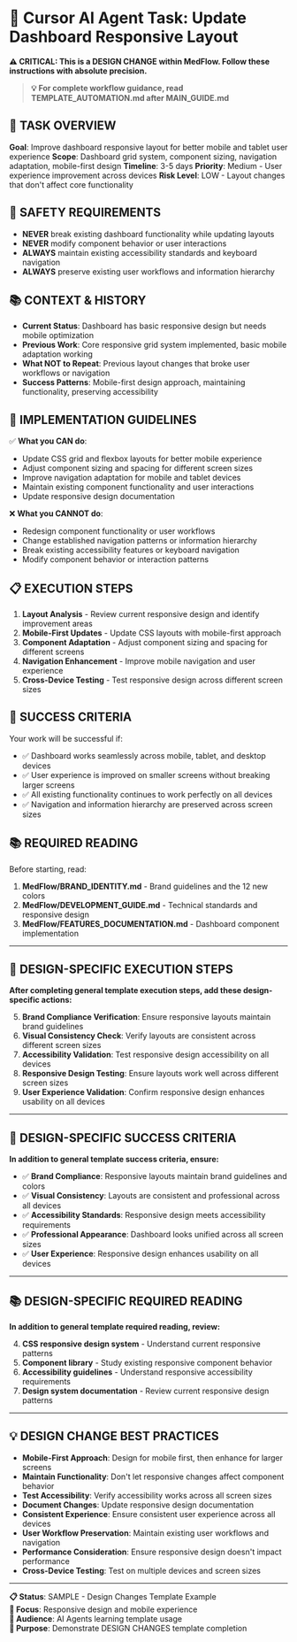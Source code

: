 # 🤖 Cursor AI Agent Task: Update Dashboard Responsive Layout

**⚠️ CRITICAL: This is a DESIGN CHANGE within MedFlow. Follow these instructions with absolute precision.**

> **💡 For complete workflow guidance, read TEMPLATE_AUTOMATION.md after MAIN_GUIDE.md**

## 🎯 **TASK OVERVIEW**
**Goal**: Improve dashboard responsive layout for better mobile and tablet user experience
**Scope**: Dashboard grid system, component sizing, navigation adaptation, mobile-first design
**Timeline**: 3-5 days
**Priority**: Medium - User experience improvement across devices
**Risk Level**: LOW - Layout changes that don't affect core functionality

## 🚨 **SAFETY REQUIREMENTS**
- **NEVER** break existing dashboard functionality while updating layouts
- **NEVER** modify component behavior or user interactions
- **ALWAYS** maintain existing accessibility standards and keyboard navigation
- **ALWAYS** preserve existing user workflows and information hierarchy

## 📚 **CONTEXT & HISTORY**
- **Current Status**: Dashboard has basic responsive design but needs mobile optimization
- **Previous Work**: Core responsive grid system implemented, basic mobile adaptation working
- **What NOT to Repeat**: Previous layout changes that broke user workflows or navigation
- **Success Patterns**: Mobile-first design approach, maintaining functionality, preserving accessibility

## 🔧 **IMPLEMENTATION GUIDELINES**
✅ **What you CAN do**: 
- Update CSS grid and flexbox layouts for better mobile experience
- Adjust component sizing and spacing for different screen sizes
- Improve navigation adaptation for mobile and tablet devices
- Maintain existing component functionality and user interactions
- Update responsive design documentation

❌ **What you CANNOT do**: 
- Redesign component functionality or user workflows
- Change established navigation patterns or information hierarchy
- Break existing accessibility features or keyboard navigation
- Modify component behavior or interaction patterns

## 📋 **EXECUTION STEPS**
1. **Layout Analysis** - Review current responsive design and identify improvement areas
2. **Mobile-First Updates** - Update CSS layouts with mobile-first approach
3. **Component Adaptation** - Adjust component sizing and spacing for different screens
4. **Navigation Enhancement** - Improve mobile navigation and user experience
5. **Cross-Device Testing** - Test responsive design across different screen sizes

## 🎯 **SUCCESS CRITERIA**
Your work will be successful if:
- ✅ Dashboard works seamlessly across mobile, tablet, and desktop devices
- ✅ User experience is improved on smaller screens without breaking larger screens
- ✅ All existing functionality continues to work perfectly on all devices
- ✅ Navigation and information hierarchy are preserved across screen sizes

## 📚 **REQUIRED READING**
Before starting, read:
1. **MedFlow/BRAND_IDENTITY.md** - Brand guidelines and the 12 new colors
2. **MedFlow/DEVELOPMENT_GUIDE.md** - Technical standards and responsive design
3. **MedFlow/FEATURES_DOCUMENTATION.md** - Dashboard component implementation

---

## 🎨 **DESIGN-SPECIFIC EXECUTION STEPS**

**After completing general template execution steps, add these design-specific actions:**

5. **Brand Compliance Verification**: Ensure responsive layouts maintain brand guidelines
6. **Visual Consistency Check**: Verify layouts are consistent across different screen sizes
7. **Accessibility Validation**: Test responsive design accessibility on all devices
8. **Responsive Design Testing**: Ensure layouts work well across different screen sizes
9. **User Experience Validation**: Confirm responsive design enhances usability on all devices

---

## 🎯 **DESIGN-SPECIFIC SUCCESS CRITERIA**

**In addition to general template success criteria, ensure:**

- ✅ **Brand Compliance**: Responsive layouts maintain brand guidelines and colors
- ✅ **Visual Consistency**: Layouts are consistent and professional across all devices
- ✅ **Accessibility Standards**: Responsive design meets accessibility requirements
- ✅ **Professional Appearance**: Dashboard looks unified across all screen sizes
- ✅ **User Experience**: Responsive design enhances usability on all devices

---

## 📚 **DESIGN-SPECIFIC REQUIRED READING**

**In addition to general template required reading, review:**

4. **CSS responsive design system** - Understand current responsive patterns
5. **Component library** - Study existing responsive component behavior
6. **Accessibility guidelines** - Understand responsive accessibility requirements
7. **Design system documentation** - Review current responsive design patterns

---

## 💡 **DESIGN CHANGE BEST PRACTICES**

- **Mobile-First Approach**: Design for mobile first, then enhance for larger screens
- **Maintain Functionality**: Don't let responsive changes affect component behavior
- **Test Accessibility**: Verify accessibility works across all screen sizes
- **Document Changes**: Update responsive design documentation
- **Consistent Experience**: Ensure consistent user experience across all devices
- **User Workflow Preservation**: Maintain existing user workflows and navigation
- **Performance Consideration**: Ensure responsive design doesn't impact performance
- **Cross-Device Testing**: Test on multiple devices and screen sizes

---

**📋 Status**: SAMPLE - Design Changes Template Example  
**🎨 Focus**: Responsive design and mobile experience  
**👥 Audience**: AI Agents learning template usage  
**🎯 Purpose**: Demonstrate DESIGN CHANGES template completion
